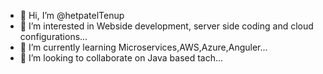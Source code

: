 - 👋 Hi, I’m @hetpatelTenup
- 👀 I’m interested in Webside development, server side coding and cloud configurations...
- 🌱 I’m currently learning Microservices,AWS,Azure,Anguler...
- 💞️ I’m looking to collaborate on Java based tach...

<!---
hetpatelTenup/hetpatelTenup is a ✨ special ✨ repository because its `README.md` (this file) appears on your GitHub profile.
You can click the Preview link to take a look at your changes.
--->
